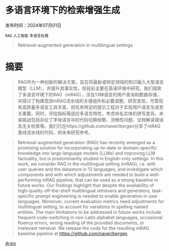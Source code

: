# 多语言环境下的检索增强生成

发布时间：2024年07月01日

`RAG` `人工智能` `多语言处理`

> Retrieval-augmented generation in multilingual settings

# 摘要

> RAG作为一种创新的解决方案，旨在将最新或特定领域的知识融入大型语言模型（LLM），并提升其事实性，但目前主要在英语环境中研究。我们探索了多语言环境下的RAG（mRAG），涉及13种语言的用户查询和数据存储，并探讨了构建高效mRAG流水线的关键组件和必要调整。研究发现，尽管现有高质量多语言工具丰富，但任务特定的提示工程对于实现用户语言生成至关重要。同时，评估指标需适应多语言特性，考虑命名实体的拼写差异。未来挑战包括非拉丁字母语言中的代码切换频繁、流畅性问题、文档解读错误及无关检索等。我们已在https://github.com/naver/bergen分享了mRAG基线流水线的代码，供未来研究参考。

> Retrieval-augmented generation (RAG) has recently emerged as a promising solution for incorporating up-to-date or domain-specific knowledge into large language models (LLMs) and improving LLM factuality, but is predominantly studied in English-only settings. In this work, we consider RAG in the multilingual setting (mRAG), i.e. with user queries and the datastore in 13 languages, and investigate which components and with which adjustments are needed to build a well-performing mRAG pipeline, that can be used as a strong baseline in future works. Our findings highlight that despite the availability of high-quality off-the-shelf multilingual retrievers and generators, task-specific prompt engineering is needed to enable generation in user languages. Moreover, current evaluation metrics need adjustments for multilingual setting, to account for variations in spelling named entities. The main limitations to be addressed in future works include frequent code-switching in non-Latin alphabet languages, occasional fluency errors, wrong reading of the provided documents, or irrelevant retrieval. We release the code for the resulting mRAG baseline pipeline at https://github.com/naver/bergen.

[Arxiv](https://arxiv.org/abs/2407.01463)